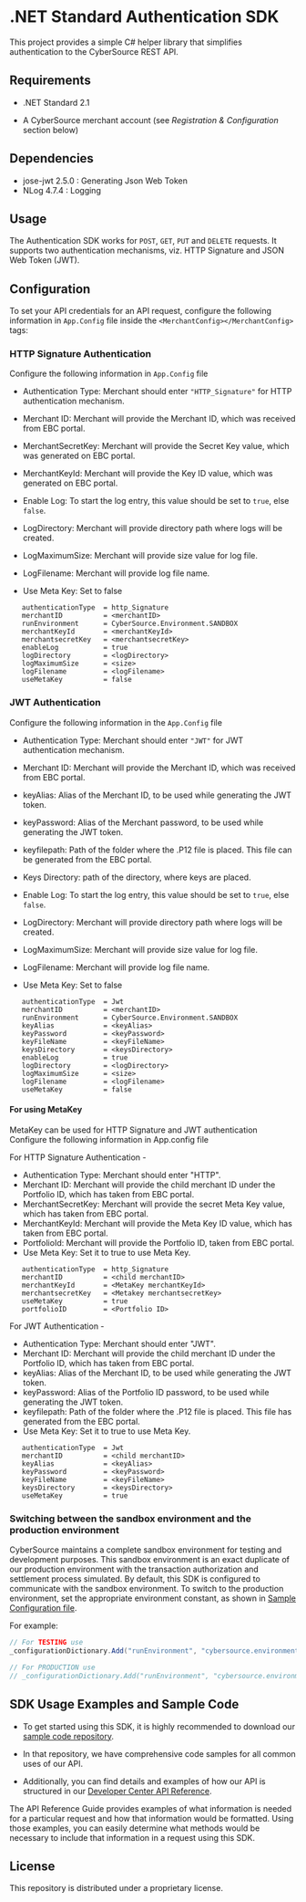 # .NET Standard Authentication SDK

This project provides a simple C# helper library that simplifies authentication to the CyberSource REST API.

## Requirements

* .NET Standard 2.1

* A CyberSource merchant account (see _Registration & Configuration_ section below)

## Dependencies

* jose-jwt 2.5.0              : Generating Json Web Token
* NLog 4.7.4                  : Logging

## Usage

The Authentication SDK works for `POST`, `GET`, `PUT` and `DELETE` requests.
It supports two authentication mechanisms, viz. HTTP Signature and JSON Web Token (JWT).

## Configuration

To set your API credentials for an API request, configure the following information in `App.Config` file inside the `<MerchantConfig></MerchantConfig>` tags:

### HTTP Signature Authentication

Configure the following information in `App.Config` file

* Authentication Type: Merchant should enter `"HTTP_Signature"` for HTTP authentication mechanism.

* Merchant ID: Merchant will provide the Merchant ID, which was received from EBC portal.

* MerchantSecretKey: Merchant will provide the Secret Key value, which was generated on EBC portal.

* MerchantKeyId: Merchant will provide the Key ID value, which was generated on EBC portal.

* Enable Log: To start the log entry, this value should be set to `true`, else `false`.

* LogDirectory: Merchant will provide directory path where logs will be created.

* LogMaximumSize: Merchant will provide size value for log file.

* LogFilename: Merchant will provide log file name.

* Use Meta Key: Set to false

```lang-none
   authenticationType  = http_Signature
   merchantID          = <merchantID>
   runEnvironment      = CyberSource.Environment.SANDBOX
   merchantKeyId       = <merchantKeyId>
   merchantsecretKey   = <merchantsecretKey>
   enableLog           = true
   logDirectory        = <logDirectory>
   logMaximumSize      = <size>
   logFilename         = <logFilename>
   useMetaKey          = false
```

### JWT Authentication

Configure the following information in the `App.Config` file

* Authentication Type:  Merchant should enter `"JWT"` for JWT authentication mechanism.

* Merchant ID: Merchant will provide the Merchant ID, which was received from EBC portal.

* keyAlias: Alias of the Merchant ID, to be used while generating the JWT token.

* keyPassword: Alias of the Merchant password, to be used while generating the JWT token.

* keyfilepath: Path of the folder where the .P12 file is placed. This file can be generated from the EBC portal.

* Keys Directory: path of the directory, where keys are placed.

* Enable Log: To start the log entry, this value should be set to `true`, else `false`.

* LogDirectory: Merchant will provide directory path where logs will be created.

* LogMaximumSize: Merchant will provide size value for log file.

* LogFilename: Merchant will provide log file name.

* Use Meta Key: Set to false

```lang-none
   authenticationType  = Jwt
   merchantID          = <merchantID>
   runEnvironment      = CyberSource.Environment.SANDBOX
   keyAlias            = <keyAlias>
   keyPassword         = <keyPassword>
   keyFileName         = <keyFileName>
   keysDirectory       = <keysDirectory>
   enableLog           = true
   logDirectory        = <logDirectory>
   logMaximumSize      = <size>
   logFilename         = <logFilename>
   useMetaKey          = false
```

  #### For using MetaKey

  MetaKey can be used for HTTP Signature and JWT authentication
  Configure the following information in App.config file  

  For HTTP Signature Authentication - 
* Authentication Type:  Merchant should enter "HTTP".
* Merchant ID: Merchant will provide the child merchant ID under the Portfolio ID, which has taken from EBC portal.
* MerchantSecretKey: Merchant will provide the secret Meta Key value, which has taken from EBC portal.
* MerchantKeyId:  Merchant will provide the Meta Key ID value, which has taken from EBC portal.
* PortfolioId: Merchant will provide the Portfolio ID, taken from EBC portal.
* Use Meta Key: Set it to true to use Meta Key.

```lang-none
   authenticationType  = http_Signature
   merchantID          = <child merchantID>  
   merchantKeyId       = <MetaKey merchantKeyId>
   merchantsecretKey   = <Metakey merchantsecretKey>
   useMetaKey          = true
   portfolioID         = <Portfolio ID>
```

  For JWT Authentication - 
* Authentication Type:  Merchant should enter "JWT".
* Merchant ID: Merchant will provide the child merchant ID under the Portfolio ID, which has taken from EBC portal.
* keyAlias: Alias of the Merchant ID, to be used while generating the JWT token.
* keyPassword: Alias of the Portfolio ID password, to be used while generating the JWT token.
* keyfilepath: Path of the folder where the .P12 file is placed. This file has generated from the EBC portal.
* Use Meta Key: Set it to true to use Meta Key.

```lang-none
   authenticationType  = Jwt
   merchantID          = <child merchantID>   
   keyAlias            = <keyAlias>
   keyPassword         = <keyPassword>
   keyFileName         = <keyFileName>
   keysDirectory       = <keysDirectory>
   useMetaKey          = true
```

### Switching between the sandbox environment and the production environment

CyberSource maintains a complete sandbox environment for testing and development purposes. This sandbox environment is an exact duplicate of our production environment with the transaction authorization and settlement process simulated. By default, this SDK is configured to communicate with the sandbox environment. To switch to the production environment, set the appropriate environment constant, as shown in [Sample Configuration file](https://github.com/CyberSource/cybersource-rest-samples-csharp/blob/master/Source/Configuration.cs).

For example:

```csharp
// For TESTING use
_configurationDictionary.Add("runEnvironment", "cybersource.environment.sandbox");

// For PRODUCTION use
// _configurationDictionary.Add("runEnvironment", "cybersource.environment.production");
```

## SDK Usage Examples and Sample Code

* To get started using this SDK, it is highly recommended to download our [sample code repository](https://github.com/CyberSource/cybersource-rest-samples-csharp).

* In that repository, we have comprehensive code samples for all common uses of our API.

* Additionally, you can find details and examples of how our API is structured in our [Developer Center API Reference](https://developer.cybersource.com/api/reference/api-reference.html).

The API Reference Guide provides examples of what information is needed for a particular request and how that information would be formatted. Using those examples, you can easily determine what methods would be necessary to include that information in a request using this SDK.

## License

This repository is distributed under a proprietary license.
